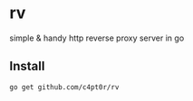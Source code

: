 # rv
simple &amp; handy http reverse proxy  server in go

## Install
```
go get github.com/c4pt0r/rv
```
